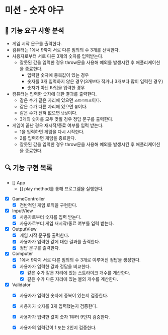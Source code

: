 # 미션 - 숫자 야구

## 🚀 기능 요구 사항 분석

- 게임 시작 문구를 출력한다.
- 컴퓨터는 1에서 9까지 서로 다른 임의의 수 3개를 선택한다.
- 사용자로부터 서로 다른 3개의 숫자를 입력받는다.
  - 잘못된 값을 입력한 경우 throw문을 사용해 예외를 발생시킨 후 애플리케이션을 종료한다.
    - 입력한 숫자에 중복값이 있는 경우
    - 숫자를 3개 입력하지 않은 경우(3개보다 적거나 3개보다 많이 입력한 경우)
    - 숫자가 아닌 타입을 입력한 경우
- 컴퓨터는 입력한 숫자에 대한 결과를 출력한다.
  - 같은 수가 같은 자리에 있으면 `스트라이크`이다.
  - 같은 수가 다른 자리에 있으면 `볼`이다.
  - 같은 수가 전혀 없으면 `낫싱`이다.
  - 3개의 숫자를 모두 맞힐 경우 정답 문구를 출력한다.
- 게임이 끝난 경우 재시작/종료 여부를 입력 받는다.
  - 1을 입력하면 게임을 다시 시작한다.
  - 2를 입력하면 게임을 종료한다.
  - 잘못된 값을 입력한 경우 throw문을 사용해 예외를 발생시킨 후 애플리케이션을 종료한다.

## 🔍 기능 구현 목록

- [] App
  - [] play method를 통해 프로그램을 실행한다.
- [x] GameController
  - [x] 전반적인 게임 로직을 구현한다.
- [x] InputView
  - [x] 사용자로부터 숫자를 입력 받는다.
  - [x] 사용자로부터 게임 재시작/종료 여부를 입력 받는다.
- [x] OutputView
  - [x] 게임 시작 문구를 출력한다.
  - [x] 사용자가 입력한 값에 대한 결과를 출력한다.
  - [x] 정답 문구를 출력한다.
- [x] Computer
  - [x] 1에서 9까지 서로 다른 임의의 수 3개로 이루어진 정답을 생성한다.
  - [x] 사용자가 입력한 값과 정답을 비교한다.
    - [x] 같은 수가 같은 자리에 있는 스트라이크 개수를 계산한다.
    - [x] 같은 수가 다른 자리에 있는 볼의 개수를 계산한다.
- [x] Validator
  - [x] 사용자가 입력한 숫자에 중복이 있는지 검증한다.
  - [x] 사용자가 숫자를 3개 입력했는지 검증한다.
  - [x] 사용자가 입력한 값이 숫자 1부터 9인지 검증한다.
  - [x] 사용자의 입력값이 1 또는 2인지 검증한다.

